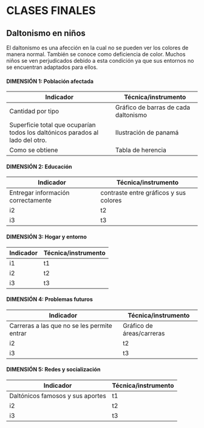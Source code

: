 # CLASES FINALES
## Daltonismo en niños
El daltonismo es una afección en la cual no se pueden ver los colores de manera normal. También se conoce como deficiencia de color. Muchos niños se ven perjudicados debido a esta condición ya que sus entornos no se encuentran adaptados para ellos.

#### DIMENSIÓN 1: Población afectada
| Indicador                                                                     | Técnica/instrumento                   |
|-------------------------------------------------------------------------------|---------------------------------------|
| Cantidad por tipo                                                             | Gráfico de barras de cada daltonismo  |
| Superficie total que ocuparían todos los daltónicos parados al lado del otro. | Ilustración de panamá                 |
| Como se obtiene                                                               | Tabla de herencia                     |

#### DIMENSIÓN 2: Educación
| Indicador | Técnica/instrumento  |
|-----------|----------------------|
| Entregar información correctamente        | contraste entre gráficos y sus colores                   |
| i2        | t2                   |
| i3        | t3                   |

#### DIMENSIÓN 3: Hogar y entorno
| Indicador | Técnica/instrumento  |
|-----------|----------------------|
| i1        | t1                   |
| i2        | t2                   |
| i3        | t3                   |

#### DIMENSIÓN 4: Problemas futuros
| Indicador | Técnica/instrumento  |
|-----------|----------------------|
| Carreras a las que no se les permite entrar        | Gráfico de áreas/carreras                   |
| i2        | t2                   |
| i3        | t3                   |

#### DIMENSIÓN 5: Redes y socialización
| Indicador | Técnica/instrumento  |
|-----------|----------------------|
| Daltónicos famosos y sus aportes        | t1                   |
| i2        | t2                   |
| i3        | t3                   |


